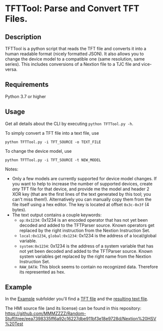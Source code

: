 # TFTTool: Parse and Convert TFT Files.

## Description

TFTTool is a python script that reads the TFT file and converts it into a human readable format (nicely formatted JSON). It also allows you to change the device model to a compatible one (same resolution, same series). This includes conversions of a Nextion file to a TJC file and vice-versa.

## Requirements

Python 3.7 or higher

## Usage

Get all details about the CLI by executing `python TFTTool.py -h`.

To simply convert a TFT file into a text file, use 

```
python TFTTool.py -i TFT_SOURCE -o TEXT_FILE
```

To change the device model, use 

```
python TFTTool.py -i TFT_SOURCE -t NEW_MODEL
```

Notes:
* Only a few models are currently supported for device model changes. If you want to help to increase the number of supported devices, create *any* TFT file for that device, and provide me the model and header 2 XOR key (that are the first lines of the text generated by this tool; you can't miss them!). Alternatively you can manually copy them from the file itself using a hex editor. The key is located at offset `0x3c-0x3f` (4 bytes).
* The text output contains a couple keywords:
	* `op:0x1234`: 0x1234 is an encoded operator that has not yet been decoded and added to the TFTParser source. Known operators get replaced by the right instruction from the Nextion Instruction Set.
	* `local:0x1234`, `global:0x1234`: 0x1234 is the address of a local/global variable.
	* `system:0x1234`: 0x1234 is the address of a system variable that has not yet been decoded and added to the TFTParser source. Known system variables get replaced by the right name from the Nextion Instruction Set.
	* `RAW_DATA`: This block seems to contain no recognized data. Therefore its represented as hex.

## Example

In the [Example](./Example) subfolder you'll find a [TFT file](./Example/HSV%20Test.tft) and the [resulting text file](./Example/HSV%20Test.txt). 

The HMI source file (and its license) can be found in this repository: https://github.com/MMMZZZZ/Random-Stuff/tree/eea7398335ff6a92c16227dbe911bf3e18e9728d/Nextion%20HSV%20Test

